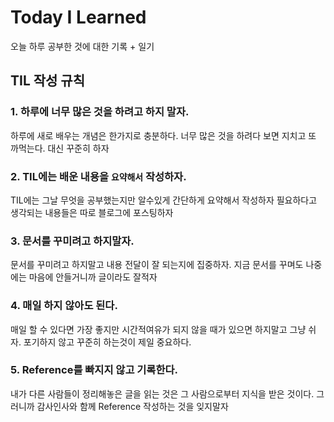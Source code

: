 # Today I Learned

오늘 하루 공부한 것에 대한 기록 + 일기

## TIL 작성 규칙

### 1. 하루에 너무 많은 것을 하려고 하지 말자.

하루에 새로 배우는 개념은 한가지로 충분하다.
너무 많은 것을 하려다 보면 지치고 또 까먹는다.
대신 꾸준히 하자

### 2. TIL에는 배운 내용을 `요약해서` 작성하자.

TIL에는 그날 무엇을 공부했는지만 알수있게 간단하게 요약해서 작성하자
필요하다고 생각되는 내용들은 따로 블로그에 포스팅하자

### 3. 문서를 꾸미려고 하지말자.

문서를 꾸미려고 하지말고 내용 전달이 잘 되는지에 집중하자.
지금 문서를 꾸며도 나중에는 마음에 안들거니까 글이라도 잘적자

### 4. 매일 하지 않아도 된다.

매일 할 수 있다면 가장 좋지만 시간적여유가 되지 않을 때가 있으면
하지말고 그냥 쉬자. 포기하지 않고 꾸준히 하는것이 제일 중요하다.

### 5. Reference를 빠지지 않고 기록한다.

내가 다른 사람들이 정리해놓은 글을 읽는 것은
그 사람으로부터 지식을 받은 것이다. 그러니까 감사인사와 함께
Reference 작성하는 것을 잊지말자
